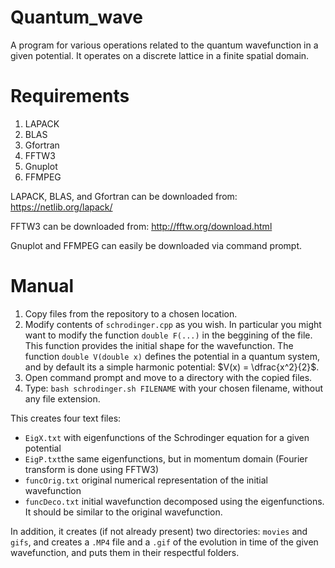 # Quantum_wave
A program for various operations related to the quantum wavefunction in a given potential. It operates on a discrete lattice in a finite spatial domain.

# Requirements
1. LAPACK
2. BLAS
3. Gfortran
4. FFTW3
5. Gnuplot
6. FFMPEG

LAPACK, BLAS, and Gfortran can be downloaded from: https://netlib.org/lapack/

FFTW3 can be downloaded from: http://fftw.org/download.html

Gnuplot and FFMPEG can easily be downloaded via command prompt.
 
# Manual
1. Copy files from the repository to a chosen location. 
2. Modify contents of `schrodinger.cpp` as you wish. In particular you might want to modify the function `double F(...)` in the beggining of the file. This function provides the initial shape for the wavefunction. The function `double V(double x)` defines the potential in a quantum system, and by default its a simple harmonic potential: $V(x) = \dfrac{x^2}{2}$.
3. Open command prompt and move to a directory with the copied files.
4. Type: `bash schrodinger.sh FILENAME` with your chosen filename, without any file extension.

This creates four text files:
- `EigX.txt` with eigenfunctions of the Schrodinger equation for a given potential
- `EigP.txt`the same eigenfunctions, but in momentum domain (Fourier transform is done using FFTW3)
- `funcOrig.txt` original  numerical representation of the initial wavefunction
- `funcDeco.txt` initial wavefunction decomposed using the eigenfunctions. It should be similar to the original wavefunction.

In addition, it creates (if not already present) two directories: `movies` and `gifs`, and creates a `.MP4` file and a `.gif` of the evolution in time of the given wavefunction, and puts them in their respectful folders.
